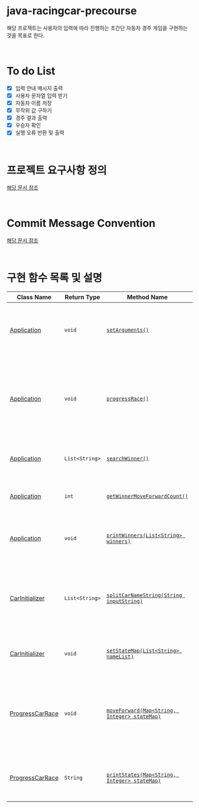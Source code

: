 # java-racingcar-precourse
해당 프로젝트는 사용자의 입력에 따라 진행하는 초간단 자동차 경주 게임을 구현하는 것을 목표로 한다.

<br>

# To do List
- [x] 입력 안내 메시지 출력
- [x] 사용자 문자열 입력 받기
- [x] 자동차 이름 저장
- [x] 무작위 값 구하기
- [x] 경주 결과 출력
- [x] 우승자 확인
- [x] 실행 오류 반환 및 출력

<br>

# 프로젝트 요구사항 정의
[해당 문서 참조](./Docs/requirement.md)

<br>

# Commit Message Convention
[해당 문서 참조](./Docs/commit.md)

<br>

# 구현 함수 목록 및 설명

| Class Name | Return Type | Method Name | Description |
| --- | --- |  --- | --- |
| [Application](/src/main/java/racingcar/Application.java) | ```void``` | [```setArguments()```](./src/main/java/racingcar/Application.java#L25) | 프로그램을 수행하기 위해 사용자에게 문자열을 입력받습니다. |
| [Application](/src/main/java/racingcar/Application.java) | ```void``` | [```progressRace()```](./src/main/java/racingcar/Application.java#L47) | 입력된 값들을 활용하여 경주를 진행합니다.<br>각 자동차의 전진을 시도한 후, 시도 결과를 출력합니다. |
| [Application](/src/main/java/racingcar/Application.java) | ```List<String>``` | [```searchWinner()```](./src/main/java/racingcar/Application.java#L61) | 경주를 모두 마친 후, 경주의 우승자를 탐색합니다. |
| [Application](/src/main/java/racingcar/Application.java) | ```int``` |  [```getWinnerMoveForwardCount()```](./src/main/java/racingcar/Application.java#L78) | 경주의 우승자가 전진한 횟수를 반환합니다. |
| [Application](/src/main/java/racingcar/Application.java) | ```void``` |  [```printWinners(List<String> winners)```](./src/main/java/racingcar/Application.java#L92) | 경주 우승자 명단을 통해 최종 우승자를 출력합니다. |
| [CarInitializer](/src/main/java/racingcar/CarInitializer.java) | ```List<String>``` | [```splitCarNameString(String inputString)```](./src/main/java/racingcar/CarInitializer.java#L19) | 사용자에게 입력받은 이름 문자열을 지정된 구분자를 활용하여 구분한 후, List로 반환합니다. |
| [CarInitializer](/src/main/java/racingcar/CarInitializer.java) | ```void``` | [```setStateMap(List<String> nameList)```](./src/main/java/racingcar/CarInitializer.java#L32) | 이름 List를 경주할 자동차로 등록합니다. |
| [ProgressCarRace](/src/main/java/racingcar/ProgressCarRace.java) | ```void``` | [```moveForward(Map<String, Integer> stateMap)```](./src/main/java/racingcar/ProgressCarRace.java#L16) | 각 자동차의 전진을 한 차례 시도합니다.<br>전진 조건은 무작위 값이 일정 수치 이상인 경우입니다. |
| [ProgressCarRace](/src/main/java/racingcar/ProgressCarRace.java) | ```String``` | [```printStates(Map<String, Integer> stateMap)```](./src/main/java/racingcar/ProgressCarRace.java#L28) | 현재 각 자동차의 상황(전진 횟수)을 문자열로 반환합니다. |